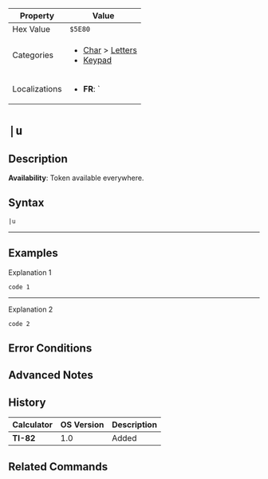 | Property      | Value |
|---------------|-------|
| Hex Value     | `$5E80`|
| Categories    | <ul><li>[Char](<../categories/Char.md>) > [Letters](<../categories/Char.md#Letters>)</li><li>[Keypad](<../categories/Keypad.md>)</li></ul> |
| Localizations | <ul><li><b>FR</b>: `|u`</li></ul> |

# `|u`

## Description



<b>Availability</b>: Token available everywhere.

## Syntax
`|u`

<hr>

## Examples

Explanation 1
```ti-basic
code 1
```
---
Explanation 2
```ti-basic
code 2
```

## Error Conditions


## Advanced Notes


## History
| Calculator | OS Version | Description |
|------------|------------|-------------|
| <b>TI-82</b> | 1.0 | Added |

## Related Commands


